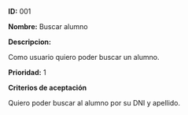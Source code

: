 

**ID:** 001 

**Nombre:** Buscar alumno

**Descripcion:** 

Como usuario quiero poder buscar un alumno.

**Prioridad:** 1

**Criterios de aceptación**

 Quiero poder buscar al alumno por su DNI y apellido.
